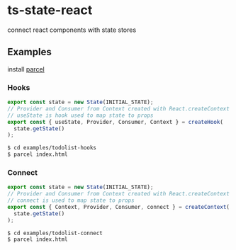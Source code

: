 # ts-state-react

connect react components with state stores

## Examples

install [parcel](https://parceljs.org/)

### Hooks

```ts
export const state = new State(INITIAL_STATE);
// Provider and Consumer from Context created with React.createContext
// useState is hook used to map state to props
export const { useState, Provider, Consumer, Context } = createHook(
  state.getState()
);
```

```bash
$ cd examples/todolist-hooks
$ parcel index.html
```

### Connect

```ts
export const state = new State(INITIAL_STATE);
// Provider and Consumer from Context created with React.createContext
// connect is used to map state to props
export const { Context, Provider, Consumer, connect } = createContext(
  state.getState()
);
```

```bash
$ cd examples/todolist-connect
$ parcel index.html
```
